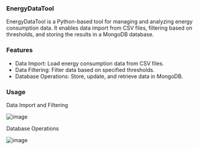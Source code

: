 ### EnergyDataTool
EnergyDataTool is a Python-based tool for managing and analyzing energy consumption data. It enables data import from CSV files, filtering based on thresholds, and storing the results in a MongoDB database.

### Features
- Data Import: Load energy consumption data from CSV files.
- Data Filtering: Filter data based on specified thresholds.
- Database Operations: Store, update, and retrieve data in MongoDB.

### Usage
Data Import and Filtering

![image](https://github.com/MelihUlular/Energy-Data-Manager/assets/92888821/8789a92e-ad57-45ee-8d40-ab482a1f74f1)


Database Operations

![image](https://github.com/MelihUlular/Energy-Data-Manager/assets/92888821/3f0f8675-9d5b-42a1-9608-6ce6323598ac)

